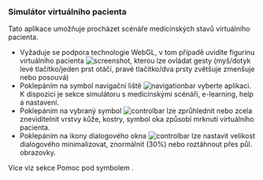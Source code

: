 ### Simulátor virtuálního pacienta
Tato aplikace umožňuje procházet scénáře medicínských stavů virtuálního pacienta.
 * Vyžaduje se podpora technologie WebGL, v tom případě uvidíte figurínu virtuálního pacienta ![screenshot](help/screenshot.PNG), kterou lze ovládat gesty (myš/dotyk levé tlačítko/jeden prst otáčí, pravé tlačítko/dva prsty zvětšuje zmenšuje nebo posouvá)
 * Poklepáním na symbol navigační liště ![navigationbar](help/navigationbar.PNG) vyberte aplikaci. K dispozici je sekce simulátoru s medicínskými scénáři, e-learning, help a nastavení.
 * Poklepáním na vybraný symbol ![controlbar](help/controlbar.PNG) lze zprůhlednit nebo zcela zneviditelnit vrstvy kůže, kostry, symbol oka způsobí mrknutí virtuálního pacienta.
 * Poklepáním na ikony dialogového okna ![controlbar](help/windowcontrols.PNG) lze nastavit velikost dialogového minimalizovat, znormálnit (30%) nebo roztáhnout přes půl. obrazovky. 

Více viz sekce Pomoc pod symbolem <i class="fa fa-question-circle-o"> </i>.




 

 

